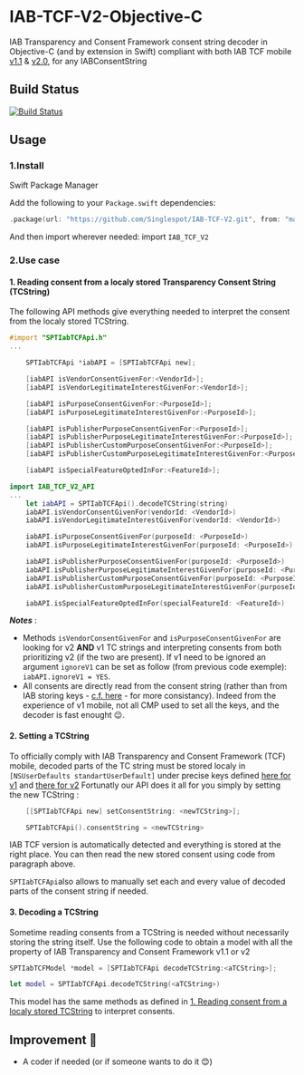 # IAB-TCF-V2-Objective-C
IAB Transparency and Consent Framework consent string decoder in Objective-C (and by extension in Swift) compliant with both IAB TCF mobile [v1.1](https://github.com/InteractiveAdvertisingBureau/GDPR-Transparency-and-Consent-Framework/blob/master/Consent%20string%20and%20vendor%20list%20formats%20v1.1%20Final.md) & [v2.0](https://github.com/InteractiveAdvertisingBureau/GDPR-Transparency-and-Consent-Framework/blob/master/TCFv2/IAB%20Tech%20Lab%20-%20Consent%20string%20and%20vendor%20list%20formats%20v2.md#tc-string-format), for any IABConsentString

## Build Status
[![Build Status](https://travis-ci.com/Singlespot/IAB-TCF-V2-Objective-C.svg?branch=master)](https://travis-ci.com/Singlspot/IAB-TCF-V2-Objective-C)

## Usage
### 1.Install

Swift Package Manager

Add the following to your `Package.swift` dependencies:

```Swift
.package(url: "https://github.com/Singlespot/IAB-TCF-V2.git", from: "master"),
```
And then import wherever needed: import `IAB_TCF_V2`

### 2.Use case
<a id="readingConsent"></a>
#### 1. Reading consent from a localy stored Transparency Consent String (TCString)

The following API methods give everything needed to interpret the consent from the localy stored TCString.
```Objective-C
#import "SPTIabTCFApi.h"
...

    SPTIabTCFApi *iabAPI = [SPTIabTCFApi new];

    [iabAPI isVendorConsentGivenFor:<VendorId>];
    [iabAPI isVendorLegitimateInterestGivenFor:<VendorId>];

    [iabAPI isPurposeConsentGivenFor:<PurposeId>];
    [iabAPI isPurposeLegitimateInterestGivenFor:<PurposeId>];

    [iabAPI isPublisherPurposeConsentGivenFor:<PurposeId>];
    [iabAPI isPublisherPurposeLegitimateInterestGivenFor:<PurposeId>];
    [iabAPI isPublisherCustomPurposeConsentGivenFor:<PurposeId>];
    [iabAPI isPublisherCustomPurposeLegitimateInterestGivenFor:<PurposeId>];

    [iabAPI isSpecialFeatureOptedInFor:<FeatureId>];
```
```Swift
import IAB_TCF_V2_API
...
	let iabAPI = SPTIabTCFApi().decodeTCString(string)
	iabAPI.isVendorConsentGivenFor(vendorId: <VendorId>)
	iabAPI.isVendorLegitimateInterestGivenFor(vendorId: <VendorId>)

	iabAPI.isPurposeConsentGivenFor(purposeId: <PurposeId>)
	iabAPI.isPurposeLegitimateInterestGivenFor(purposeId: <PurposeId>)

	iabAPI.isPublisherPurposeConsentGivenFor(purposeId: <PurposeId>)
	iabAPI.isPublisherPurposeLegitimateInterestGivenFor(purposeId: <PurposeId>)
	iabAPI.isPublisherCustomPurposeConsentGivenFor(purposeId: <PurposeId>)
	iabAPI.isPublisherCustomPurposeLegitimateInterestGivenFor(purposeId: <PurposeId>)

	iabAPI.isSpecialFeatureOptedInFor(specialFeatureId: <FeatureId>)
```

***Notes*** :
* Methods `isVendorConsentGivenFor` and `isPurposeConsentGivenFor` are looking for v2 **AND** v1 TC strings and interpreting consents from both prioritizing v2 (if the two are present). If v1 need to be ignored an argument `ignoreV1` can be set as follow (from previous code exemple): `iabAPI.ignoreV1 = YES`.
* All consents are directly read from the consent string (rather than from IAB storing keys - [c.f. here](#settingATCSString) - for more consistancy). Indeed from the experience of v1 mobile, not all CMP used to set all the keys, and the decoder is fast enought 😉.

<a id="settingATCSString"></a>
#### 2. Setting a TCString

To officially comply with IAB Transparency and Consent Framework (TCF) mobile, decoded parts of the TC string must be stored localy in `[NSUserDefaults standartUserDefault]` under precise keys defined [here for v1](https://github.com/InteractiveAdvertisingBureau/GDPR-Transparency-and-Consent-Framework/blob/master/Mobile%20In-App%20Consent%20APIs%20v1.0%20Final.md#cmp-internal-structure-defined-api-) and [there for v2](https://github.com/InteractiveAdvertisingBureau/GDPR-Transparency-and-Consent-Framework/blob/master/TCFv2/IAB%20Tech%20Lab%20-%20CMP%20API%20v2.md#what-is-the-cmp-in-app-internal-structure-for-the-defined-api)
Fortunatly our API does it all for you simply by setting the new TCString :
```Objective-C
    [[SPTIabTCFApi new] setConsentString: <newTCString>];
```
```Swift
	SPTIabTCFApi().consentString = <newTCString>
```
IAB TCF version is automatically detected and everything is stored at the right place. You can then read the new stored consent using code from paragraph above.

`SPTIabTCFApi`also allows to manually set each and every value of decoded parts of the consent string if needed.


#### 3. Decoding a TCString

Sometime reading consents from a TCString is needed without necessarily storing the string itself.
Use the following code to obtain a model with all the property of IAB Transparency and Consent Framework v1.1 or v2

```Objective-C
SPTIabTCFModel *model = [SPTIabTCFApi decodeTCString:<aTCString>];
```
```Swift
let model = SPTIabTCFApi.decodeTCString(<aTCString>)
```
This model has the same methods as defined in [1. Reading consent from a localy stored TCString](#readingConsent) to interpret consents.


## Improvement 🚀
- A coder if needed (or if someone wants to do it 😊)
